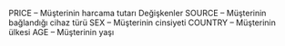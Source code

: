 PRICE – Müşterinin harcama tutarı
Değişkenler
SOURCE – Müşterinin bağlandığı cihaz türü
SEX – Müşterinin cinsiyeti
COUNTRY – Müşterinin ülkesi
AGE – Müşterinin yaşı
